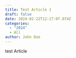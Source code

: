 ```yaml
---
title: Test Article 1
draft: false
date: 2024-02-22T12:17:07.074Z
categories:
  - "2024"
  - All
author: John Doe
---
```

test Article
